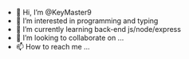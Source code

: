 - 👋 Hi, I’m @KeyMaster9
- 👀 I’m interested in programming and typing
- 🌱 I’m currently learning back-end js/node/express
- 💞️ I’m looking to collaborate on ...
- 📫 How to reach me ...

<!---
KeyMaster9/KeyMaster9 is a ✨ special ✨ repository because its `README.md` (this file) appears on your GitHub profile.
You can click the Preview link to take a look at your changes.
--->
